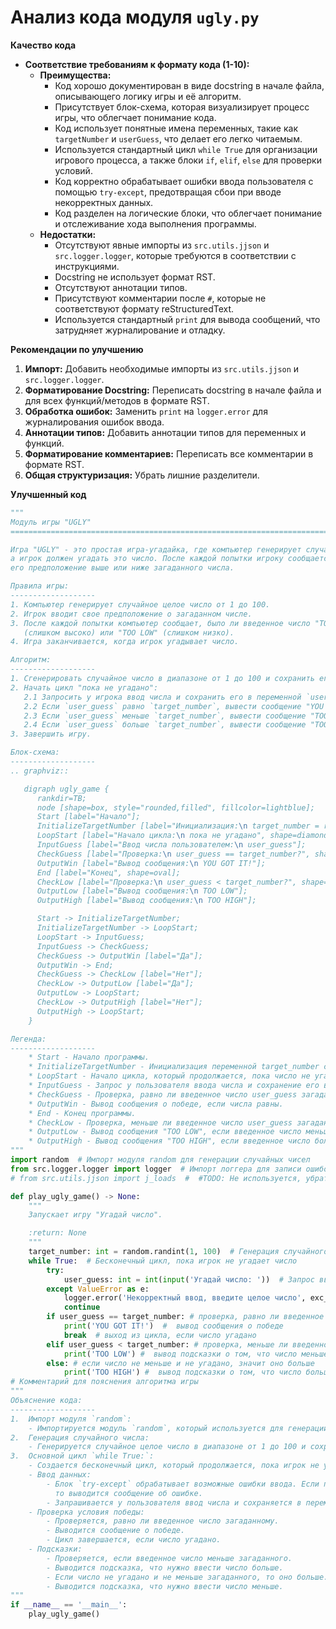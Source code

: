 # Анализ кода модуля `ugly.py`

**Качество кода**

-  **Соответствие требованиям к формату кода (1-10):**
   -  **Преимущества:**
        - Код хорошо документирован в виде docstring в начале файла, описывающего логику игры и её алгоритм.
        - Присутствует блок-схема, которая визуализирует процесс игры, что облегчает понимание кода.
        - Код использует понятные имена переменных, такие как `targetNumber` и `userGuess`, что делает его легко читаемым.
        - Используется стандартный цикл `while True` для организации игрового процесса, а также блоки `if`, `elif`, `else` для проверки условий.
        - Код корректно обрабатывает ошибки ввода пользователя с помощью `try-except`, предотвращая сбои при вводе некорректных данных.
        - Код разделен на логические блоки, что облегчает понимание и отслеживание хода выполнения программы.
   - **Недостатки:**
        - Отсутствуют явные импорты из `src.utils.jjson` и `src.logger.logger`, которые требуются в соответствии с инструкциями.
        - Docstring не использует формат RST.
        - Отсутствуют аннотации типов.
        - Присутствуют комментарии после `#`, которые не соответствуют формату reStructuredText.
        - Используется стандартный `print` для вывода сообщений, что затрудняет журналирование и отладку.

**Рекомендации по улучшению**

1.  **Импорт:** Добавить необходимые импорты из `src.utils.jjson` и `src.logger.logger`.
2.  **Форматирование Docstring:** Переписать docstring в начале файла и для всех функций/методов в формате RST.
3.  **Обработка ошибок:** Заменить `print` на `logger.error` для журналирования ошибок ввода.
4.  **Аннотации типов:** Добавить аннотации типов для переменных и функций.
5.  **Форматирование комментариев:** Переписать все комментарии в формате RST.
6.  **Общая структуризация:** Убрать лишние разделители.

**Улучшенный код**

```python
"""
Модуль игры "UGLY"
=========================================================================================

Игра "UGLY" - это простая игра-угадайка, где компьютер генерирует случайное число,
а игрок должен угадать это число. После каждой попытки игроку сообщается, было ли
его предположение выше или ниже загаданного числа.

Правила игры:
-------------------
1. Компьютер генерирует случайное целое число от 1 до 100.
2. Игрок вводит свое предположение о загаданном числе.
3. После каждой попытки компьютер сообщает, было ли введенное число "TOO HIGH"
   (слишком высоко) или "TOO LOW" (слишком низко).
4. Игра заканчивается, когда игрок угадывает число.

Алгоритм:
-------------------
1. Сгенерировать случайное число в диапазоне от 1 до 100 и сохранить его в переменной `target_number`.
2. Начать цикл "пока не угадано":
   2.1 Запросить у игрока ввод числа и сохранить его в переменной `user_guess`.
   2.2 Если `user_guess` равно `target_number`, вывести сообщение "YOU GOT IT!" и перейти к шагу 3.
   2.3 Если `user_guess` меньше `target_number`, вывести сообщение "TOO LOW".
   2.4 Если `user_guess` больше `target_number`, вывести сообщение "TOO HIGH".
3. Завершить игру.

Блок-схема:
-------------------
.. graphviz::

   digraph ugly_game {
      rankdir=TB;
      node [shape=box, style="rounded,filled", fillcolor=lightblue];
      Start [label="Начало"];
      InitializeTargetNumber [label="Инициализация:\n target_number = random(1, 100)"];
      LoopStart [label="Начало цикла:\n пока не угадано", shape=diamond];
      InputGuess [label="Ввод числа пользователем:\n user_guess"];
      CheckGuess [label="Проверка:\n user_guess == target_number?", shape=diamond];
      OutputWin [label="Вывод сообщения:\n YOU GOT IT!"];
      End [label="Конец", shape=oval];
      CheckLow [label="Проверка:\n user_guess < target_number?", shape=diamond];
      OutputLow [label="Вывод сообщения:\n TOO LOW"];
      OutputHigh [label="Вывод сообщения:\n TOO HIGH"];

      Start -> InitializeTargetNumber;
      InitializeTargetNumber -> LoopStart;
      LoopStart -> InputGuess;
      InputGuess -> CheckGuess;
      CheckGuess -> OutputWin [label="Да"];
      OutputWin -> End;
      CheckGuess -> CheckLow [label="Нет"];
      CheckLow -> OutputLow [label="Да"];
      OutputLow -> LoopStart;
      CheckLow -> OutputHigh [label="Нет"];
      OutputHigh -> LoopStart;
    }

Легенда:
-------------------
    * Start - Начало программы.
    * InitializeTargetNumber - Инициализация переменной target_number случайным целым числом от 1 до 100.
    * LoopStart - Начало цикла, который продолжается, пока число не угадано.
    * InputGuess - Запрос у пользователя ввода числа и сохранение его в переменной user_guess.
    * CheckGuess - Проверка, равно ли введенное число user_guess загаданному числу target_number.
    * OutputWin - Вывод сообщения о победе, если числа равны.
    * End - Конец программы.
    * CheckLow - Проверка, меньше ли введенное число user_guess загаданного числа target_number.
    * OutputLow - Вывод сообщения "TOO LOW", если введенное число меньше загаданного.
    * OutputHigh - Вывод сообщения "TOO HIGH", если введенное число больше загаданного.
"""
import random  # Импорт модуля random для генерации случайных чисел
from src.logger.logger import logger  # Импорт логгера для записи ошибок #
# from src.utils.jjson import j_loads  #  #TODO: Не используется, убрать, если точно не нужен

def play_ugly_game() -> None:
    """
    Запускает игру "Угадай число".

    :return: None
    """
    target_number: int = random.randint(1, 100)  # Генерация случайного числа от 1 до 100
    while True:  # Бесконечный цикл, пока игрок не угадает число
        try:
            user_guess: int = int(input('Угадай число: '))  # Запрос ввода числа от пользователя
        except ValueError as e:
            logger.error('Некорректный ввод, введите целое число', exc_info=True) # логирование ошибки, если ввод не является числом
            continue
        if user_guess == target_number: # проверка, равно ли введенное число загаданному
            print('YOU GOT IT!')  #  вывод сообщения о победе
            break  # выход из цикла, если число угадано
        elif user_guess < target_number: # проверка, меньше ли введенное число загаданного
            print('TOO LOW') #  вывод подсказки о том, что число меньше
        else: # если число не меньше и не угадано, значит оно больше
            print('TOO HIGH') #  вывод подсказки о том, что число больше
# Комментарий для пояснения алгоритма игры
"""
Объяснение кода:
-------------------
1.  Импорт модуля `random`:
    - Импортируется модуль `random`, который используется для генерации случайного числа.
2.  Генерация случайного числа:
    - Генерируется случайное целое число в диапазоне от 1 до 100 и сохраняется в переменной `target_number`.
3.  Основной цикл `while True:`:
    - Создается бесконечный цикл, который продолжается, пока игрок не угадает число.
    - Ввод данных:
        - Блок `try-except` обрабатывает возможные ошибки ввода. Если пользователь введет не целое число,
          то выводится сообщение об ошибке.
        - Запрашивается у пользователя ввод числа и сохраняется в переменной `user_guess`.
    - Проверка условия победы:
        - Проверяется, равно ли введенное число загаданному.
        - Выводится сообщение о победе.
        - Цикл завершается, если число угадано.
    - Подсказки:
        - Проверяется, если введенное число меньше загаданного.
        - Выводится подсказка, что нужно ввести число больше.
        - Если число не угадано и не меньше загаданного, то оно больше.
        - Выводится подсказка, что нужно ввести число меньше.
"""
if __name__ == '__main__':
    play_ugly_game()
```